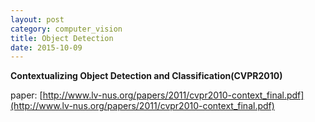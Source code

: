```yaml
---
layout: post
category: computer_vision
title: Object Detection
date: 2015-10-09
---
```


**Contextualizing Object Detection and Classification(CVPR2010)**

paper: [http://www.lv-nus.org/papers/2011/cvpr2010-context_final.pdf](http://www.lv-nus.org/papers/2011/cvpr2010-context_final.pdf)
